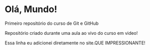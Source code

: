 # Olá, Mundo!
 Primeiro repositório do curso de Git e GitHub

 Repositório criado durante uma aula ao vivo do curso em video!

Essa linha eu adicionei diretamente no site.QUE IMPRESSIONANTE!
 

